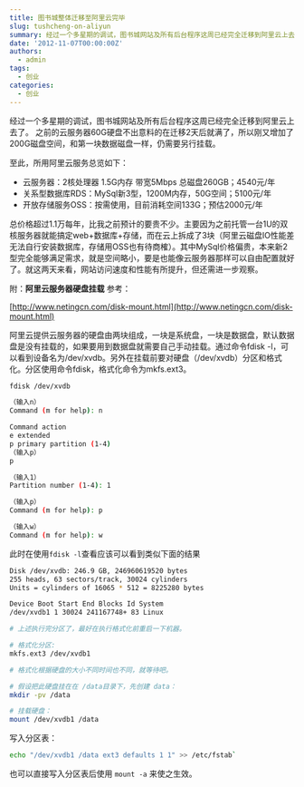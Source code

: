 ```yaml
---
title: 图书城整体迁移至阿里云完毕
slug: tushcheng-on-aliyun
summary: 经过一个多星期的调试，图书城网站及所有后台程序这周已经完全迁移到阿里云上去了。 之前的云服务器60G硬盘不出意料的在迁移2天后就满了，所以刚又增加了200G磁盘空间，和第一块数据磁盘一样，仍需要另行挂载。
date: '2012-11-07T00:00:00Z'
authors:
  - admin
tags:
  - 创业
categories:
  - 创业
---
```


经过一个多星期的调试，图书城网站及所有后台程序这周已经完全迁移到阿里云上去了。 之前的云服务器60G硬盘不出意料的在迁移2天后就满了，所以刚又增加了200G磁盘空间，和第一块数据磁盘一样，仍需要另行挂载。

至此，所用阿里云服务总览如下：

* 云服务器：2核处理器 1.5G内存 带宽5Mbps 总磁盘260GB；4540元/年</li>
* 关系型数据库RDS：MySql新3型，1200M内存，50G空间；5100元/年</li>
* 开放存储服务OSS：按需使用，目前消耗空间133G；预估2000元/年</li>

总价格超过1.1万每年，比我之前预计的要贵不少。主要因为之前托管一台1U的双核服务器就能搞定web+数据库+存储，而在云上拆成了3块（阿里云磁盘IO性能差无法自行安装数据库，存储用OSS也有待商榷）。其中MySql价格偏贵，本来新2型完全能够满足需求，就是空间略小，要是也能像云服务器那样可以自由配置就好了。就这两天来看，网站访问速度和性能有所提升，但还需进一步观察。

<!-- more -->

附：**阿里云服务器硬盘挂载** 参考：

[http://www.netingcn.com/disk-mount.html](http://www.netingcn.com/disk-mount.html)


阿里云提供云服务器的硬盘由两块组成，一块是系统盘，一块是数据盘，默认数据盘是没有挂载的，如果要用到数据盘就需要自己手动挂载。通过命令fdisk -l，可以看到设备名为/dev/xvdb。另外在挂载前要对硬盘（/dev/xvdb）分区和格式化。分区使用命令fdisk，格式化命令为mkfs.ext3。

```bash
fdisk /dev/xvdb

（输入n）
Command (m for help): n

Command action
e extended
p primary partition (1-4)
（输入p）
p

（输入1）
Partition number (1-4): 1

（输入p）
Command (m for help): p

（输入w）
Command (m for help): w
```

此时在使用`fdisk -l`查看应该可以看到类似下面的结果

```bash
Disk /dev/xvdb: 246.9 GB, 246960619520 bytes
255 heads, 63 sectors/track, 30024 cylinders
Units = cylinders of 16065 * 512 = 8225280 bytes

Device Boot Start End Blocks Id System
/dev/xvdb1 1 30024 241167748+ 83 Linux

# 上述执行完分区了，最好在执行格式化前重启一下机器。

# 格式化分区: 
mkfs.ext3 /dev/xvdb1

# 格式化根据硬盘的大小不同时间也不同，就等待吧。

# 假设把此硬盘挂在在 /data目录下，先创建 data：
mkdir -pv /data

# 挂载硬盘：
mount /dev/xvdb1 /data
```


写入分区表：

```bash
echo "/dev/xvdb1 /data ext3 defaults 1 1" >> /etc/fstab`
```

也可以直接写入分区表后使用 `mount -a` 来使之生效。


